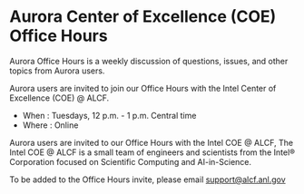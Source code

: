 # Aurora Center of Excellence (COE) Office Hours

Aurora Office Hours is a weekly discussion of questions, issues, and other topics from Aurora users.

Aurora users are invited to join our Office Hours with the Intel Center of Excellence (COE) @ ALCF.

- When  : Tuesdays, 12 p.m. - 1 p.m. Central time
- Where : Online

Aurora users are invited to our Office Hours with the Intel COE @ ALCF, The Intel COE @ ALCF is a small team of engineers and scientists from the Intel® Corporation focused on Scientific Computing and AI-in-Science.

To be added to the Office Hours invite, please email [support@alcf.anl.gov](mailto:support@alcf.anl.gov)

